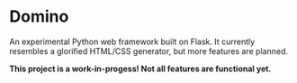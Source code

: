 # Domino

An experimental Python web framework built on Flask. It currently resembles a glorified HTML/CSS generator, but more features are planned.

**This project is a work-in-progess! Not all features are functional yet.**

